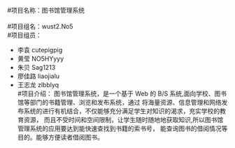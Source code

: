 ﻿#项目名称：图书馆管理系统<br>		
#项目组名：wust2.No5<br>
#项目组员：
- 李袁 cutepigpig<br>
- 黄莹 NO5HYyyy<br>
- 朱贝  Sag1213<br>
- 廖佳路 liaojialu<br>
- 王志龙 zlbblyq<br>
#项目介绍：
图书馆管理系统，是一个基于 Web 的 B/S 系统,面向学校、图书馆等部门的书籍管理、浏览和发布系统，通过
将海量资源、信息管理和网络发布系统的进行有机结合，不仅能够充分满足学生对知识的渴求，充实学校的教育资源，
而且不受时间和空间限制，让学生随时随地地获取知识,所以图书馆管理系统的应用要达到能快速查找到书籍的索书号，
能查询图书的借阅情况等目的。能够方便读者借阅图书。





